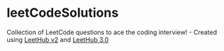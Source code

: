 # leetCodeSolutions
Collection of LeetCode questions to ace the coding interview! - Created using [LeetHub v2](https://github.com/arunbhardwaj/LeetHub-2.0) and [LeetHub 3.0](https://github.com/raphaelheinz/LeetHub-3.0/)
